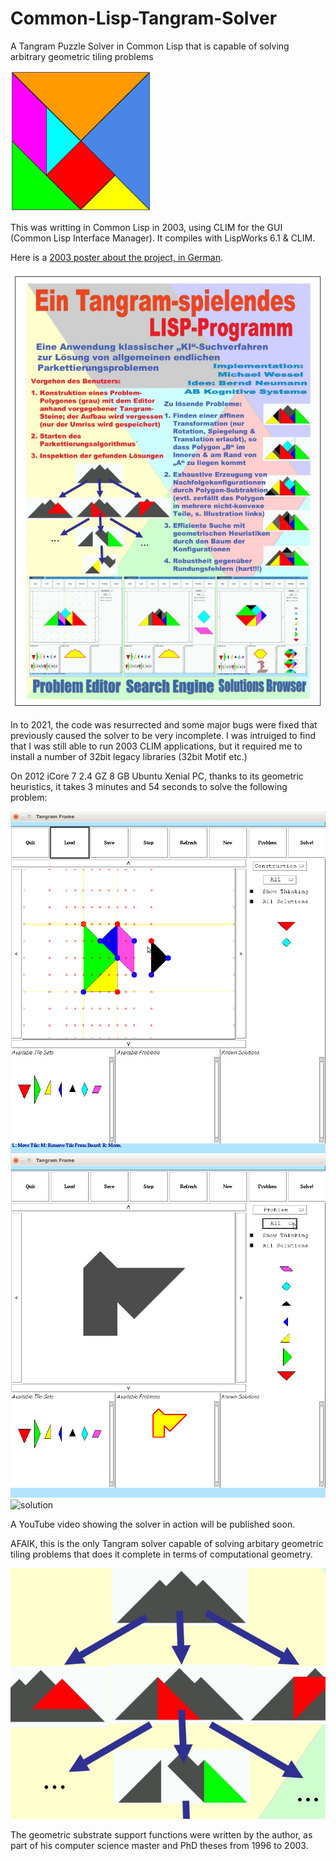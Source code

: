 # Common-Lisp-Tangram-Solver
A Tangram Puzzle Solver in Common Lisp that is capable of solving arbitrary geometric tiling problems

![tiles](pics/tiles.png)

This was writting in Common Lisp in 2003, using CLIM for the GUI (Common Lisp Interface Manager). It compiles with LispWorks 6.1 & CLIM. 

Here is a [2003 poster about the project, in German](tangram-poster.pdf). 

![poster](pics/poster.jpg)

In to 2021, the code was resurrected and some major bugs were fixed
that previously caused the solver to be very incomplete. I was intruiged to find that I was still able to run 2003 CLIM applications, but it required me to install a number of 32bit legacy libraries (32bit Motif etc.) 

On 2012 iCore 7 2.4 GZ 8 GB Ubuntu Xenial PC, thanks to its geometric heuristics, it takes 3 minutes and 54 seconds to solve the following problem: 

![editor1](pics/editor1.png)
![editor2](pics/editor2.png)
![solution](pics/solution.png)

A YouTube video showing the solver in action will be published soon.  

AFAIK, this is the only Tangram solver capable of solving arbitary geometric tiling problems that does it complete in terms of computational geometry.


![search](pics/search.jpg)

The geometric substrate support functions were written by the author, as part of his computer science master and PhD theses from 1996 to 2003. 

